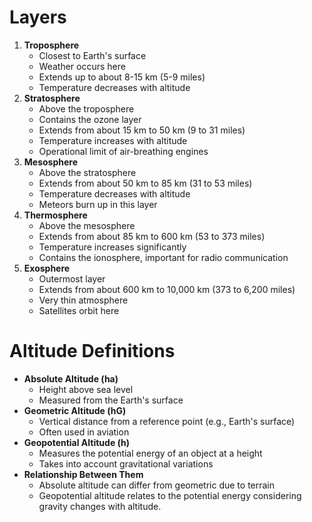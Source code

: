 # Layers
1. **Troposphere**
    - Closest to Earth's surface
    - Weather occurs here
    - Extends up to about 8-15 km (5-9 miles)
    - Temperature decreases with altitude
2. **Stratosphere**
    - Above the troposphere
    - Contains the ozone layer
    - Extends from about 15 km to 50 km (9 to 31 miles)
    - Temperature increases with altitude
    - Operational limit of air-breathing engines
3. **Mesosphere**
    - Above the stratosphere
    - Extends from about 50 km to 85 km (31 to 53 miles)
    - Temperature decreases with altitude
    - Meteors burn up in this layer
4. **Thermosphere**
    - Above the mesosphere
    - Extends from about 85 km to 600 km (53 to 373 miles)
    - Temperature increases significantly
    - Contains the ionosphere, important for radio communication
5. **Exosphere**
    - Outermost layer
    - Extends from about 600 km to 10,000 km (373 to 6,200 miles)
    - Very thin atmosphere
    - Satellites orbit here
# Altitude Definitions
- **Absolute Altitude (ha)**
    - Height above sea level
    - Measured from the Earth's surface
- **Geometric Altitude (hG)**
    - Vertical distance from a reference point (e.g., Earth's surface)
    - Often used in aviation
- **Geopotential Altitude (h)**
    - Measures the potential energy of an object at a height
    - Takes into account gravitational variations
- **Relationship Between Them**
    - Absolute altitude can differ from geometric due to terrain
    - Geopotential altitude relates to the potential energy considering gravity changes with altitude.